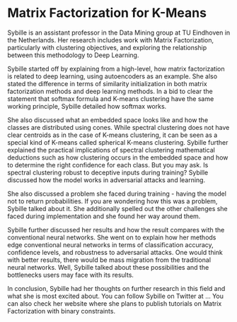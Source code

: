 # Matrix Factorization for K-Means
Sybille is an assistant professor in the Data Mining group at TU Eindhoven in the Netherlands. Her research includes work with Matrix Factorization, particularly with clustering objectives, and exploring the relationship between this methodology to  Deep Learning.

Sybille started off by explaining from a high-level, how matrix factorization is related to deep learning, using autoencoders as an example. She also stated the difference in terms of similarity initialization in both matrix factorization methods and deep learning methods. In a bid to clear the statement that softmax formula and K-means clustering have the same working principle, Sybille detailed how softmax works. 

She also discussed what an embedded space looks like and how the classes are distributed using cones. While spectral clustering does not have clear centroids as in the case of K-means clustering, it can be seen as a special kind of K-means called spherical K-means clustering. 
Sybille further explained the practical implications of spectral clustering mathematical deductions such as how clustering occurs in the embedded space and how to determine the right confidence for each class. But you may ask. Is spectral clustering robust to deceptive inputs during training? Sybille discussed how the model works in adversarial attacks and learning.

She also discussed a problem she faced during training - having the model not to return probabilities. If you are wondering how this was a problem, Sybille talked about it. She additionally spelled out the other challenges she faced during implementation and she found her way around them. 

Sybille further discussed her results and how the result compares with the conventional neural networks. She went on to explain how her methods edge conventional neural networks in terms of classification accuracy, confidence levels, and robustness to adversarial attacks. 
One would think with better results, there would be mass migration from the traditional neural networks. Well, Sybille talked about these possibilities and the bottlenecks users may face with its results.  

In conclusion, Sybille had her thoughts on further research in this field and what she is most excited about. You can follow Sybille on Twitter at … You can also check her website where she plans to publish tutorials on Matrix Factorization with binary constraints. 

